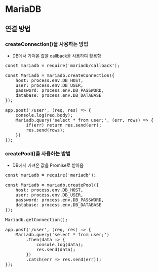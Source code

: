 # MariaDB
## 연결 방법

### createConnection()을 사용하는 방법
* DB에서 가져온 값을 callback을 사용하여 활용함
<pre>
const mariadb = require('mariadb/callback');

const Mariadb = mariadb.createConnection({
    host: process.env.DB_HOST,
    user: process.env.DB_USER,
    password: process.env.DB_PASSWORD,
    database: process.env.DB_DATABASE
});

app.post('/user', (req, res) => {
    console.log(req.body);
    Mariadb.query('select * from user;', (err, rows) => {
        if(err) return res.send(err);
        res.send(rows);
    })
});
</pre>

### createPool()을 사용하는 방법
* DB에서 가져온 값을 Promise로 받아옴
<pre>
const mariadb = require('mariadb');

const Mariadb = mariadb.createPool({
    host: process.env.DB_HOST,
    user: process.env.DB_USER,
    password: process.env.DB_PASSWORD,
    database: process.env.DB_DATABASE
});

Mariadb.getConnection();

app.post('/user', (req, res) => {
    Mariadb.query('select * from user;')
        .then(data => {
            console.log(data);
            res.send(data);
        })
        .catch(err => res.send(err));
});
</pre>